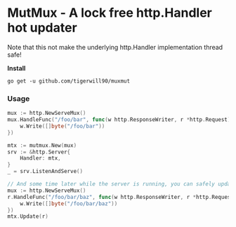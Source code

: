 # MutMux - A lock free http.Handler hot updater

Note that this not make the underlying http.Handler implementation thread safe!

**Install**
````
go get -u github.com/tigerwill90/muxmut
````

### Usage
````go
mux := http.NewServeMux()
mux.HandleFunc("/foo/bar", func(w http.ResponseWriter, r *http.Request) {
    w.Write([]byte("/foo/bar"))
})

mtx := mutmux.New(mux)
srv := &http.Server{
    Handler: mtx,
}
_ = srv.ListenAndServe()

// And some time later while the server is running, you can safely update your routing topology
mux := http.NewServeMux()
r.HandleFunc("/foo/bar/baz", func(w http.ResponseWriter, r *http.Request) {
    w.Write([]byte("/foo/bar/baz"))
})
mtx.Update(r)
````



